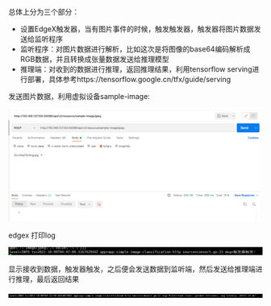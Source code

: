 总体上分为三个部分：

- 设置EdgeX触发器，当有图片事件的时候，触发触发器，触发器将图片数据发送给监听程序
- 监听程序：对图片数据进行解析，比如这次是将图像的base64编码解析成RGB数据，并且转换成张量数据发送给推理模型
- 推理端：对收到的数据进行推理，返回推理结果，利用tensorflow serving进行部署，具体参考https://tensorflow.google.cn/tfx/guide/serving

发送图片数据，利用虚拟设备sample-image:

![image-20211009124714478](../img/edgex部署机器学习模型/image-20211009124714478.png)

edgex 打印log

![image-20211009124739037](../img/edgex部署机器学习模型/image-20211009124739037.png)

显示接收到数据，触发器触发，之后便会发送数据到监听端，然后发送给推理端进行推理，最后返回结果

![image-20211009130052400](../img/edgex部署机器学习模型/image-20211009130052400.png)

